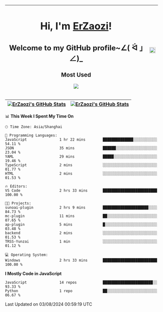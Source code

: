 |<h1>Hi, I'm <a href="https://github.com/erzaozi">ErZaozi</a>! </h1><h2>Welcome to my GitHub profile~∠( ᐛ 」∠)_</h2><p><h3>Most Used</h3><img src="https://skillicons.dev/icons?i=github,vscode,visualstudio,ubuntu,postman,pycharm,webstorm,git,docker"></p>|<img decoding="async" align=center src="https://cdn.jsdelivr.net/gh/erzaozi/erzaozi/image.gif" width="100%">|
| ----- | ----- |

| <a href="https://github.com/erzaozi"><img align="center" src="https://github-readme-stats.vercel.app/api/top-langs/?username=erzaozi&title_color=44cef6&text_color=4b5cc4&icon_color=2bbc8a&bg_color=white&langs_count=4&hide_border=true" alt="ErZaozi's GitHub Stats" /></a> | <a href="https://github.com/erzaozi"><img align="center" src="https://github-readme-stats.vercel.app/api?username=erzaozi&show_icons=true&line_height=27&count_private=true&title_color=44cef6&text_color=4b5cc4&icon_color=2bbc8a&bg_color=white&hide_border=true" alt="ErZaozi's GitHub Stats" /></a> |
| ----- | ----- |
<!--START_SECTION:waka-->
📊 **This Week I Spent My Time On** 

```text
🕑︎ Time Zone: Asia/Shanghai

💬 Programming Languages: 
JavaScript               1 hr 22 mins        ██████████████░░░░░░░░░░░   54.11 % 
JSON                     35 mins             ██████░░░░░░░░░░░░░░░░░░░   23.04 % 
YAML                     29 mins             █████░░░░░░░░░░░░░░░░░░░░   19.46 % 
TypeScript               2 mins              ░░░░░░░░░░░░░░░░░░░░░░░░░   01.77 % 
HTML                     2 mins              ░░░░░░░░░░░░░░░░░░░░░░░░░   01.53 % 

🔥 Editors: 
VS Code                  2 hrs 33 mins       █████████████████████████   100.00 % 

🐱‍💻 Projects: 
sunoai-plugin            2 hrs 9 mins        █████████████████████░░░░   84.73 % 
mc-plugin                11 mins             ██░░░░░░░░░░░░░░░░░░░░░░░   07.65 % 
ap-plugin                5 mins              █░░░░░░░░░░░░░░░░░░░░░░░░   03.48 % 
backend                  2 mins              ░░░░░░░░░░░░░░░░░░░░░░░░░   01.53 % 
TRSS-Yunzai              1 min               ░░░░░░░░░░░░░░░░░░░░░░░░░   01.12 % 

💻 Operating System: 
Windows                  2 hrs 33 mins       █████████████████████████   100.00 % 
```

**I Mostly Code in JavaScript** 

```text
JavaScript               14 repos            ███████████████████████░░   93.33 % 
Python                   1 repo              ██░░░░░░░░░░░░░░░░░░░░░░░   06.67 % 
```




 Last Updated on 03/08/2024 00:59:19 UTC
<!--END_SECTION:waka-->

